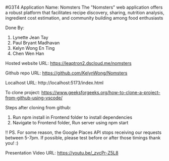 #G3T4
Application Name: Nomsters
The "Nomsters" web application offers a robust platform that facilitates recipe discovery, sharing, nutrition analysis, ingredient cost estimation, and community building among food enthusiasts

Done By:
1. Lynette Jean Tay
2. Paul Bryant Madhavan
3. Kelyn Wong En Ting
4. Chen Wen Han

Hosted website URL: https://leaptron2.dscloud.me/nomsters

Github repo URL: https://github.com/KelynWong/Nomsters

Localhost URL: http://localhost:5173/index.html

To clone project:
https://www.geeksforgeeks.org/how-to-clone-a-project-from-github-using-vscode/

Steps after cloning from github:
1. Run npm install in Frontend folder to install dependencies
2. Navigate to Frontend folder, Run server using npm start

!! PS. For some reason, the Google Places API stops receiving our requests between 5-7pm. If possible, please test before or after those timings thank you! :)

Presentation Video URL: https://youtu.be/_zvcPr-Z5L8
